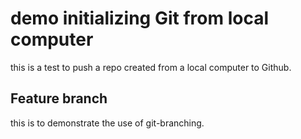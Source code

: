 # demo initializing Git from local computer

this is a test to push a repo created from a local computer to Github.

## Feature branch

this is to demonstrate the use of git-branching.